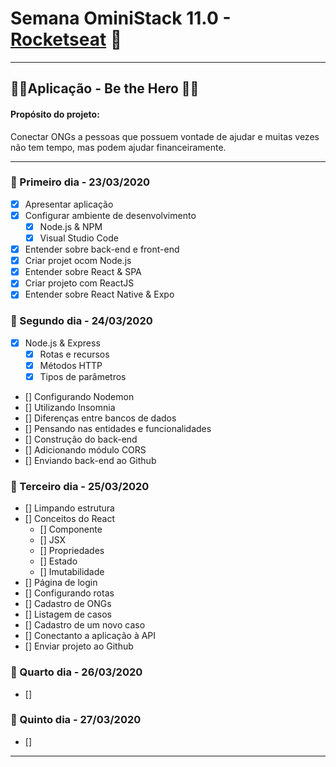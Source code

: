 # Semana OminiStack 11.0 - [Rocketseat](https://rocketseat.com.br/) 🚀

---

## 🦸‍♀️Aplicação - Be the Hero 🦸‍♂️

#### Propósito do projeto:

Conectar ONGs a pessoas que possuem vontade de ajudar e muitas vezes não tem tempo, mas podem ajudar financeiramente.

---

### 📌 Primeiro dia - 23/03/2020

- [x] Apresentar aplicação
- [x] Configurar ambiente de desenvolvimento
  - [x] Node.js & NPM
  - [x] Visual Studio Code
- [x] Entender sobre back-end e front-end
- [x] Criar projet ocom Node.js
- [x] Entender sobre React & SPA
- [x] Criar projeto com ReactJS
- [x] Entender sobre React Native & Expo

### 📌 Segundo dia - 24/03/2020

- [x] Node.js & Express
  - [x] Rotas e recursos
  - [x] Métodos HTTP
  - [x] Tipos de parâmetros
- [] Configurando Nodemon
- [] Utilizando Insomnia
- [] Diferenças entre bancos de dados
- [] Pensando nas entidades e funcionalidades
- [] Construção do back-end
- [] Adicionando módulo CORS
- [] Enviando back-end ao Github

### 📌 Terceiro dia - 25/03/2020

- [] Limpando estrutura
- [] Conceitos do React
  - [] Componente
  - [] JSX
  - [] Propriedades
  - [] Estado
  - [] Imutabilidade
- [] Página de login
- [] Configurando rotas
- [] Cadastro de ONGs
- [] Listagem de casos
- [] Cadastro de um novo caso
- [] Conectanto a aplicação à API
- [] Enviar projeto ao Github

### 📌 Quarto dia - 26/03/2020

- []

### 📌 Quinto dia - 27/03/2020

- []

---
